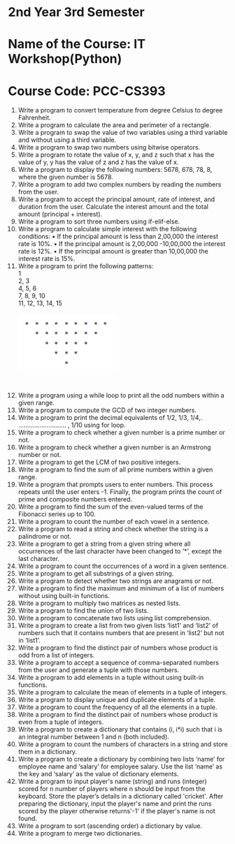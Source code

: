 # 2nd Year 3rd Semester<br>
# Name of the Course: IT Workshop(Python) <br>
# Course Code: PCC-CS393

1. Write a program to convert temperature from degree Celsius to degree Fahrenheit.
2. Write a program to calculate the area and perimeter of a rectangle.
3. Write a program to swap the value of two variables using a third variable and without using a third variable.
4. Write a program to swap two numbers using bitwise operators.
5. Write a program to rotate the value of x, y, and z such that x has the value of y, y has the value of z and z
has the value of x.
6. Write a program to display the following numbers: 5678, 678, 78, 8, where the given number is 5678.
7. Write a program to add two complex numbers by reading the numbers from the user.
8. Write a program to accept the principal amount, rate of interest, and duration from the user. Calculate the
interest amount and the total amount (principal + interest).
9. Write a program to sort three numbers using if-elif-else.
10. Write a program to calculate simple interest with the following conditions:
• If the principal amount is less than 2,00,000 the interest rate is 10%.
• If the principal amount is 2,00,000 -10,00,000 the interest rate is 12%.
• If the principal amount is greater than 10,00,000 the interest rate is 15%.
11. Write a program to print the following patterns:<br>
   1<br>
     2, 3<br>
     4, 5, 6<br>
     7, 8, 9, 10<br>
     11, 12, 13, 14, 15<br>
    <br>
    ![alt text](image.png)
 <br>
 
12. Write a program using a while loop to print all the odd numbers within a given range.
13. Write a program to compute the GCD of two integer numbers.
14. Write a program to print the decimal equivalents of 1/2, 1/3, 1/4,. ........................... , 1/10 using for loop.
15. Write a program to check whether a given number is a prime number or not.
16. Write a program to check whether a given number is an Armstrong number or not.
17. Write a program to get the LCM of two positive integers.
18. Write a program to find the sum of all prime numbers within a given range.
19. Write a program that prompts users to enter numbers. This process repeats until the user enters -1. Finally,
the program prints the count of prime and composite numbers entered.
20. Write a program to find the sum of the even-valued terms of the Fibonacci series up to 100.
21. Write a program to count the number of each vowel in a sentence.
22. Write a program to read a string and check whether the string is a palindrome or not.
23. Write a program to get a string from a given string where all occurrences of the last character have been
changed to ‘*’, except the last character.
24. Write a program to count the occurrences of a word in a given sentence.
25. Write a program to get all substrings of a given string.
26. Write a program to detect whether two strings are anagrams or not.
27. Write a program to find the maximum and minimum of a list of numbers without using built-in functions.
28. Write a program to multiply two matrices as nested lists.
29. Write a program to find the union of two lists.
30. Write a program to concatenate two lists using list comprehension.
31. Write a program to create a list from two given lists ‘list1’ and ‘list2’ of numbers such that it contains
numbers that are present in ‘list2’ but not in ‘list1’.
32. Write a program to find the distinct pair of numbers whose product is odd from a list of integers.
33. Write a program to accept a sequence of comma-separated numbers from the user and generate a tuple
with those numbers.
34. Write a program to add elements in a tuple without using built-in functions.
35. Write a program to calculate the mean of elements in a tuple of integers.
36. Write a program to display unique and duplicate elements of a tuple.
37. Write a program to count the frequency of all the elements in a tuple.
38. Write a program to find the distinct pair of numbers whose product is even from a tuple of integers.
39. Write a program to create a dictionary that contains (i, i*i) such that i is an integral number between 1 and
n (both included).
40. Write a program to count the numbers of characters in a string and store them in a dictionary.
41. Write a program to create a dictionary by combining two lists ‘name’ for employee name and ‘salary’ for
employee salary. Use the list ‘name’ as the key and ‘salary’ as the value of dictionary elements.
42. Write a program to input player's name (string) and runs (integer) scored for n number of players where n
should be input from the keyboard. Store the player’s details in a dictionary called 'cricket'. After preparing
the dictionary, input the player's name and print the runs scored by the player otherwise returns'-1' if the
player's name is not found.
43. Write a program to sort (ascending order) a dictionary by value.
44. Write a program to merge two dictionaries.